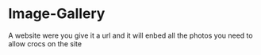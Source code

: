 # Image-Gallery
A website were you give it a url and it will enbed all the photos you need to allow crocs on the site
